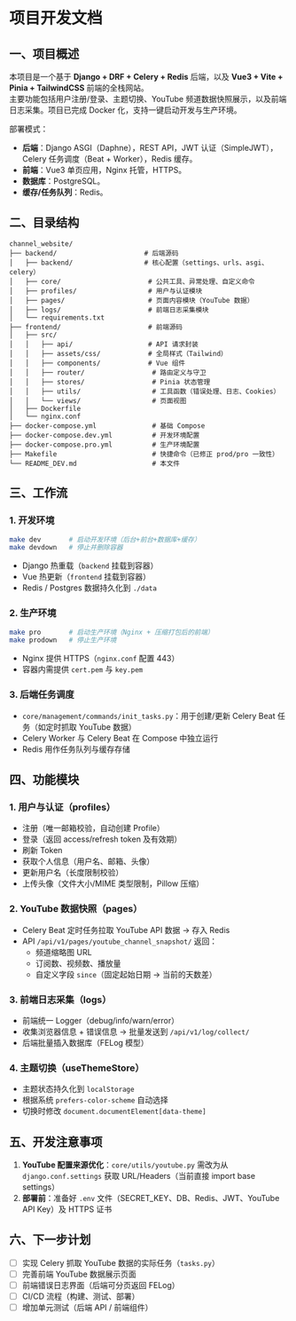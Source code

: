 # 项目开发文档

## 一、项目概述

本项目是一个基于 **Django + DRF + Celery + Redis** 后端，以及 **Vue3 + Vite + Pinia + TailwindCSS** 前端的全栈网站。  
主要功能包括用户注册/登录、主题切换、YouTube 频道数据快照展示，以及前端日志采集。项目已完成 Docker 化，支持一键启动开发与生产环境。

部署模式：
- **后端**：Django ASGI（Daphne），REST API，JWT 认证（SimpleJWT），Celery 任务调度（Beat + Worker），Redis 缓存。
- **前端**：Vue3 单页应用，Nginx 托管，HTTPS。
- **数据库**：PostgreSQL。
- **缓存/任务队列**：Redis。

## 二、目录结构

```
channel_website/
├── backend/                      # 后端源码
│   ├── backend/                  # 核心配置（settings、urls、asgi、celery）
│   ├── core/                      # 公共工具、异常处理、自定义命令
│   ├── profiles/                  # 用户与认证模块
│   ├── pages/                     # 页面内容模块（YouTube 数据）
│   ├── logs/                      # 前端日志采集模块
│   └── requirements.txt
├── frontend/                      # 前端源码
│   ├── src/
│   │   ├── api/                   # API 请求封装
│   │   ├── assets/css/            # 全局样式（Tailwind）
│   │   ├── components/            # Vue 组件
│   │   ├── router/                 # 路由定义与守卫
│   │   ├── stores/                 # Pinia 状态管理
│   │   ├── utils/                  # 工具函数（错误处理、日志、Cookies）
│   │   └── views/                  # 页面视图
│   ├── Dockerfile
│   └── nginx.conf
├── docker-compose.yml              # 基础 Compose
├── docker-compose.dev.yml          # 开发环境配置
├── docker-compose.pro.yml          # 生产环境配置
├── Makefile                        # 快捷命令（已修正 prod/pro 一致性）
└── README_DEV.md                   # 本文件
```

## 三、工作流

### 1. 开发环境
```bash
make dev       # 启动开发环境（后台+前台+数据库+缓存）
make devdown   # 停止并删除容器
```

- Django 热重载（`backend` 挂载到容器）
- Vue 热更新（`frontend` 挂载到容器）
- Redis / Postgres 数据持久化到 `./data`

### 2. 生产环境
```bash
make pro       # 启动生产环境（Nginx + 压缩打包后的前端）
make prodown   # 停止生产环境
```

- Nginx 提供 HTTPS（`nginx.conf` 配置 443）
- 容器内需提供 `cert.pem` 与 `key.pem`

### 3. 后端任务调度
- `core/management/commands/init_tasks.py`：用于创建/更新 Celery Beat 任务（如定时抓取 YouTube 数据）
- Celery Worker 与 Celery Beat 在 Compose 中独立运行
- Redis 用作任务队列与缓存存储

## 四、功能模块

### 1. 用户与认证（profiles）
- 注册（唯一邮箱校验，自动创建 Profile）
- 登录（返回 access/refresh token 及有效期）
- 刷新 Token
- 获取个人信息（用户名、邮箱、头像）
- 更新用户名（长度限制校验）
- 上传头像（文件大小/MIME 类型限制，Pillow 压缩）

### 2. YouTube 数据快照（pages）
- Celery Beat 定时任务拉取 YouTube API 数据 → 存入 Redis
- API `/api/v1/pages/youtube_channel_snapshot/` 返回：
  - 频道缩略图 URL
  - 订阅数、视频数、播放量
  - 自定义字段 `since`（固定起始日期 → 当前的天数差）

### 3. 前端日志采集（logs）
- 前端统一 Logger（debug/info/warn/error）
- 收集浏览器信息 + 错误信息 → 批量发送到 `/api/v1/log/collect/`
- 后端批量插入数据库（FELog 模型）

### 4. 主题切换（useThemeStore）
- 主题状态持久化到 `localStorage`
- 根据系统 `prefers-color-scheme` 自动选择
- 切换时修改 `document.documentElement[data-theme]`

## 五、开发注意事项

1. **YouTube 配置来源优化**：`core/utils/youtube.py` 需改为从 `django.conf.settings` 获取 URL/Headers（当前直接 import base settings）
2. **部署前**：准备好 `.env` 文件（SECRET_KEY、DB、Redis、JWT、YouTube API Key）及 HTTPS 证书

## 六、下一步计划

- [ ] 实现 Celery 抓取 YouTube 数据的实际任务（`tasks.py`）
- [ ] 完善前端 YouTube 数据展示页面
- [ ] 前端错误日志界面（后端可分页返回 FELog）
- [ ] CI/CD 流程（构建、测试、部署）
- [ ] 增加单元测试（后端 API / 前端组件）
